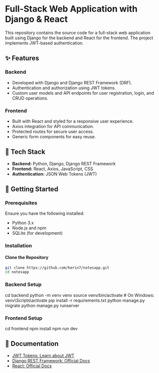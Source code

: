 # Full-Stack Web Application with Django & React

This repository contains the source code for a full-stack web application built using Django for the backend and React for the frontend. The project implements JWT-based authentication.

## ✨ Features

### Backend
- Developed with Django and Django REST Framework (DRF).
- Authentication and authorization using JWT tokens.
- Custom user models and API endpoints for user registration, login, and CRUD operations.

### Frontend
- Built with React and styled for a responsive user experience.
- Axios integration for API communication.
- Protected routes for secure user access.
- Generic form components for easy reuse.

## 🔧 Tech Stack
- **Backend:** Python, Django, Django REST Framework
- **Frontend:** React, Axios, JavaScript, CSS
- **Authentication:** JSON Web Tokens (JWT)

## 🚀 Getting Started

### Prerequisites
Ensure you have the following installed:
- Python 3.x
- Node.js and npm
- SQLite (for development)

### Installation

#### Clone the Repository
```bash
git clone https://github.com/herin7/notesapp.git
cd notesapp
```
### Backend Setup
cd backend
python -m venv venv
source venv/bin/activate  # On Windows: venv\Scripts\activate
pip install -r requirements.txt
python manage.py migrate
python manage.py runserver


### Frontend Setup
cd frontend
npm install
npm run dev


## 🔐 Documentation
- [JWT Tokens: Learn about JWT](https://jwt.io/)
- [Django REST Framework: Official Docs](https://www.django-rest-framework.org/)
- [React: Official Docs](https://reactjs.org/)

